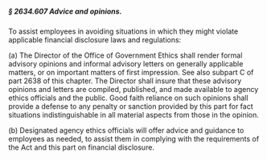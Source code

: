 ##### § 2634.607 Advice and opinions. #####

To assist employees in avoiding situations in which they might violate applicable financial disclosure laws and regulations:

(a) The Director of the Office of Government Ethics shall render formal advisory opinions and informal advisory letters on generally applicable matters, or on important matters of first impression. See also subpart C of part 2638 of this chapter. The Director shall insure that these advisory opinions and letters are compiled, published, and made available to agency ethics officials and the public. Good faith reliance on such opinions shall provide a defense to any penalty or sanction provided by this part for fact situations indistinguishable in all material aspects from those in the opinion.

(b) Designated agency ethics officials will offer advice and guidance to employees as needed, to assist them in complying with the requirements of the Act and this part on financial disclosure.